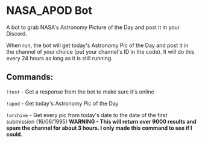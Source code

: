 # NASA_APOD Bot

A bot to grab NASA's Astronomy Picture of the Day and post it in your Discord.

When run, the bot will get today's Astronomy Pic of the Day and post it in the channel of your choice (put your channel's ID in the code). It will do this every 24 hours as long as it is still running.

## Commands:

`!test` - Get a response from the bot to make sure it's online

`!apod` - Get today's Astronomy Pic of the Day

`!archive` - Get every pic from today's date to the date of the first submission (16/06/1995) 
**WARNING - This will return over 9000 results and spam the channel for about 3 hours. I only made this command to see if I could.**